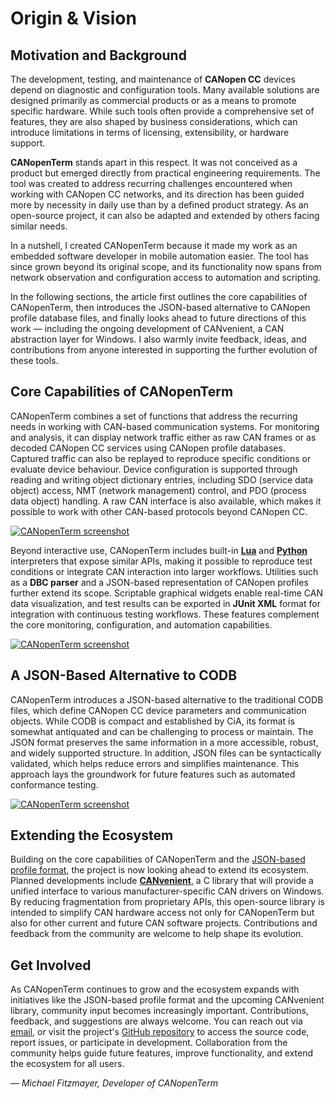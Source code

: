 # Origin & Vision

## Motivation and Background

The development, testing, and maintenance of **CANopen CC** devices
depend on diagnostic and configuration tools.  Many available solutions
are designed primarily as commercial products or as a means to promote
specific hardware.  While such tools often provide a comprehensive set
of features, they are also shaped by business considerations, which can
introduce limitations in terms of licensing, extensibility, or hardware
support.

**CANopenTerm** stands apart in this respect. It was not conceived as a
product but emerged directly from practical engineering requirements.
The tool was created to address recurring challenges encountered when
working with CANopen CC networks, and its direction has been guided more
by necessity in daily use than by a defined product strategy.  As an
open-source project, it can also be adapted and extended by others
facing similar needs.

In a nutshell, I created CANopenTerm because it made my work as an
embedded software developer in mobile automation easier. The tool has
since grown beyond its original scope, and its functionality now spans
from network observation and configuration access to automation and
scripting.

In the following sections, the article first outlines the core
capabilities of CANopenTerm, then introduces the JSON-based alternative
to CANopen profile database files, and finally looks ahead to future
directions of this work — including the ongoing development of
CANvenient, a CAN abstraction layer for Windows. I also warmly invite
feedback, ideas, and contributions from anyone interested in supporting
the further evolution of these tools.

## Core Capabilities of CANopenTerm

CANopenTerm combines a set of functions that address the recurring needs
in working with CAN-based communication systems. For monitoring and
analysis, it can display network traffic either as raw CAN frames or as
decoded CANopen CC services using CANopen profile databases.  Captured
traffic can also be replayed to reproduce specific conditions or
evaluate device behaviour. Device configuration is supported through
reading and writing object dictionary entries, including SDO (service
data object) access, NMT (network management) control, and PDO (process
data object) handling. A raw CAN interface is also available, which
makes it possible to work with other CAN-based protocols beyond CANopen
CC.

[![CANopenTerm screenshot](https://canopenterm.de/media/screenshot-1.png)](https://canopenterm.de/media/screenshot-1.png)

Beyond interactive use, CANopenTerm includes built-in
**[Lua](/lua-api)** and **[Python](/python-api)** interpreters that
expose similar APIs, making it possible to reproduce test conditions or
integrate CAN interaction into larger workflows. Utilities such as a
**DBC parser** and a JSON-based representation of CANopen profiles
further extend its scope.  Scriptable graphical widgets enable real-time
CAN data visualization, and test results can be exported in **JUnit
XML** format for integration with continuous testing workflows.  These
features complement the core monitoring, configuration, and automation
capabilities.

[![CANopenTerm screenshot](https://canopenterm.de/media/screenshot-2.png)](https://canopenterm.de/media/screenshot-2.png)

## A JSON-Based Alternative to CODB

CANopenTerm introduces a JSON-based alternative to the traditional CODB
files, which define CANopen CC device parameters and communication
objects. While CODB is compact and established by CiA, its format is
somewhat antiquated and can be challenging to process or maintain. The
JSON format preserves the same information in a more accessible, robust,
and widely supported structure. In addition, JSON files can be
syntactically validated, which helps reduce errors and simplifies
maintenance.  This approach lays the groundwork for future features such
as automated conformance testing.

[![CANopenTerm screenshot](https://canopenterm.de/media/screenshot-3.png)](https://canopenterm.de/media/screenshot-3.png)

## Extending the Ecosystem

Building on the core capabilities of CANopenTerm and the [JSON-based
profile format](codb2json?id=file-format-specification), the project is
now looking ahead to extend its ecosystem. Planned developments include
**[CANvenient](/canvenient)**, a C library that will provide a unified
interface to various manufacturer-specific CAN drivers on Windows. By
reducing fragmentation from proprietary APIs, this open-source library
is intended to simplify CAN hardware access not only for CANopenTerm but
also for other current and future CAN software projects.  Contributions
and feedback from the community are welcome to help shape its evolution.

## Get Involved

As CANopenTerm continues to grow and the ecosystem expands with
initiatives like the JSON-based profile format and the upcoming
CANvenient library, community input becomes increasingly important.
Contributions, feedback, and suggestions are always welcome.  You can
reach out via [email](/legal-information), or visit the project's
[GitHub repository](https://github.com/CANopenTerm/CANopenTerm) to
access the source code, report issues, or participate in development.
Collaboration from the community helps guide future features, improve
functionality, and extend the ecosystem for all users.

— *Michael Fitzmayer, Developer of CANopenTerm*
